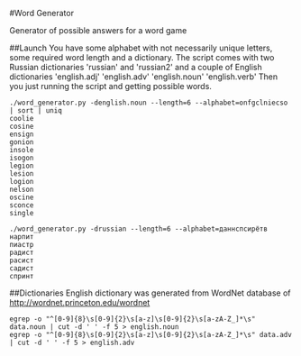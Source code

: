 #Word Generator

Generator of possible answers for a word game

##Launch
You have some alphabet with not necessarily unique letters, some required word length and a dictionary. 
The script comes with two Russian dictionaries 'russian' and 'russian2' and a couple of English dictionaries 'english.adj' 'english.adv' 'english.noun' 'english.verb'
Then you just running the script and getting possible words.

```
./word_generator.py -denglish.noun --length=6 --alphabet=onfgclniecso | sort | uniq
coolie
cosine
ensign
gonion
insole
isogon
legion
lesion
logion
nelson
oscine
sconce
single

./word_generator.py -drussian --length=6 --alphabet=даннспсирётв
нарпит
пиастр
радист
расист
садист
спринт
```

##Dictionaries
English dictionary was generated from WordNet database of http://wordnet.princeton.edu/wordnet
```
egrep -o "^[0-9]{8}\s[0-9]{2}\s[a-z]\s[0-9]{2}\s[a-zA-Z_]*\s" data.noun | cut -d ' ' -f 5 > english.noun
egrep -o "^[0-9]{8}\s[0-9]{2}\s[a-z]\s[0-9]{2}\s[a-zA-Z_]*\s" data.adv | cut -d ' ' -f 5 > english.adv
```
